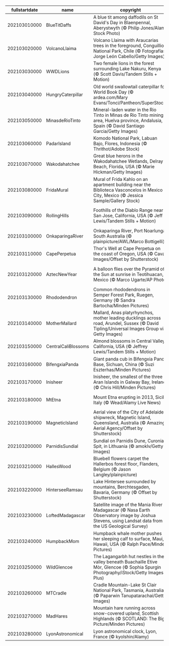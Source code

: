 |fullstartdate|name|copyright|title|image|
|--|--|--|--|--|
202103010000|BlueTitDaffs|A blue tit among daffodils on St David's Day in Blaenpennal, Aberystwyth (© Philip Jones/Alamy Stock Photo)|Daffodils on St David’s Day|![](/en-GB/2021/03/202103010000BlueTitDaffs.jpg)|
202103020000|VolcanoLlaima|Volcano Llaima with Araucarias trees in the foreground, Conguillio National Park, Chile (© Fotografías Jorge León Cabello/Getty Images)|Autumn falls in Chile|![](/en-GB/2021/03/202103020000VolcanoLlaima.jpg)|
202103030000|WWDLions|Two female lions in the forest surrounding Lake Nakuru, Kenya (© Scott Davis/Tandem Stills + Motion)|Taking pride in World Wildlife Day|![](/en-GB/2021/03/202103030000WWDLions.jpg)|
202103040000|HungryCaterpillar|Old world swallowtail caterpillar for World Book Day (© ardea.com/Mary Evans/Tonci/Pantheon/SuperStock)|A very hungry caterpillar|![](/en-GB/2021/03/202103040000HungryCaterpillar.jpg)|
202103050000|MinasdeRioTinto|Mineral-laden water in the Rio Tinto in Minas de Rio Tinto mining area, Huelva province, Andalusia, Spain (© David Santiago Garcia/Getty Images)|Reflecting on the Rio Tinto|![](/en-GB/2021/03/202103050000MinasdeRioTinto.jpg)|
202103060000|PadarIsland|Komodo National Park, Labuan Bajo, Flores, Indonesia (© Thrithot/Adobe Stock)|Here be dragons|![](/en-GB/2021/03/202103060000PadarIsland.jpg)|
202103070000|Wakodahatchee|Great blue herons in the Wakodahatchee Wetlands, Delray Beach, Florida, USA (© Marie Hickman/Getty Images)|Waste not, want not|![](/en-GB/2021/03/202103070000Wakodahatchee.jpg)|
202103080000|FridaMural|Mural of Frida Kahlo on an apartment building near the Biblioteca Vasconcelos in Mexico City, Mexico (© Jessica Sample/Gallery Stock)|International Women’s Day|![](/en-GB/2021/03/202103080000FridaMural.jpg)|
202103090000|RollingHills|Foothills of the Diablo Range near San Jose, California, USA (© Jeff Lewis/Tandem Stills + Motion)|Spring comes to the Diablo foothills|![](/en-GB/2021/03/202103090000RollingHills.jpg)|
202103100000|OnkaparingaRiver|Onkaparinga River, Port Noarlunga, South Australia (© plainpicture/AWL/Marco Bottigelli)|River of life|![](/en-GB/2021/03/202103100000OnkaparingaRiver.jpg)|
202103110000|CapePerpetua|Thor's Well at Cape Perpetua on the coast of Oregon, USA (© Cavan Images/Offset by Shutterstock)|Whose 'well' is this?|![](/en-GB/2021/03/202103110000CapePerpetua.jpg)|
202103120000|AztecNewYear|A balloon flies over the Pyramid of the Sun at sunrise in Teotihuacan, Mexico (© Marco Ugarte/AP Photo)|The sun rises on Aztec New Year|![](/en-GB/2021/03/202103120000AztecNewYear.jpg)|
202103130000|Rhododendron|Common rhododendrons in Semper Forest Park, Ruegen, Germany (© Sandra Bartocha/Minden Pictures)|All hail the king of shrubs|![](/en-GB/2021/03/202103130000Rhododendron.jpg)|
202103140000|MotherMallard|Mallard, Anas platyrhynchos, mother leading ducklings across road, Arundel, Sussex (© David Tipling/Universal Images Group via Getty Images)|Mothering Sunday|![](/en-GB/2021/03/202103140000MotherMallard.jpg)|
202103150000|CentralCaliBlossoms|Almond blossoms in Central Valley, California, USA (© Jeffrey Lewis/Tandem Stills + Motion)|Blossoming into spring|![](/en-GB/2021/03/202103150000CentralCaliBlossoms.jpg)|
202103160000|BifengxiaPanda|Giant panda cub in Bifengxia Panda Base, Sichuan, China (© Suzi Eszterhas/Minden Pictures)|Little giant|![](/en-GB/2021/03/202103160000BifengxiaPanda.jpg)|
202103170000|Inisheer|Inisheer, the smallest of the three Aran Islands in Galway Bay, Ireland (© Chris Hill/Minden Pictures)|The Emerald Isle|![](/en-GB/2021/03/202103170000Inisheer.jpg)|
202103180000|MtEtna|Mount Etna erupting in 2013, Sicily, Italy (© Wead/Alamy Live News)|A sizzling summit in the clouds|![](/en-GB/2021/03/202103180000MtEtna.jpg)|
202103190000|MagneticIsland|Aerial view of the City of Adelaide shipwreck, Magnetic Island, Queensland, Australia (© Amazing Aerial Agency/Offset by Shutterstock)|Life aboard a shipwreck|![](/en-GB/2021/03/202103190000MagneticIsland.jpg)|
202103200000|ParnidisSundial|Sundial on Parnidis Dune, Curonian Spit, in Lithuania (© amoklv/Getty Images)|It's time for spring|![](/en-GB/2021/03/202103200000ParnidisSundial.jpg)|
202103210000|HallesWood|Bluebell flowers carpet the Hallerbos forest floor, Flanders, Belgium (© Jason Langley/plainpicture)|A glimpse of the Blue Forest|![](/en-GB/2021/03/202103210000HallesWood.jpg)|
202103220000|HinterseeRamsau|Lake Hintersee surrounded by mountains, Berchtesgaden, Bavaria, Germany (© Offset by Shutterstock)|Inspiration in the Alps|![](/en-GB/2021/03/202103220000HinterseeRamsau.jpg)|
202103230000|LoftedMadagascar|Satellite image of the Mania River in Madagascar (© Nasa Earth Observatory image by Joshua Stevens, using Landsat data from the US Geological Survey)|Curious clouds|![](/en-GB/2021/03/202103230000LoftedMadagascar.jpg)|
202103240000|HumpbackMom|Humpback whale mother pushes her sleeping calf to surface, Maui, Hawaii, USA (© Ralph Pace/Minden Pictures)|A whale of a picture|![](/en-GB/2021/03/202103240000HumpbackMom.jpg)|
202103250000|WildGlencoe|The Lagangarbh hut nestles in the valley beneath Buachaille Etive Mòr, Glencoe (© Sophia Spurgin Photography/iStock/Getty Images Plus)|Icon of the Highlands|![](/en-GB/2021/03/202103250000WildGlencoe.jpg)|
202103260000|MTCradle|Cradle Mountain-Lake St Clair National Park, Tasmania, Australia (© Paparwin Tanupatarachai/Getty Images)|The wild heart of Tasmania|![](/en-GB/2021/03/202103260000MTCradle.jpg)|
202103270000|MadHares|Mountain hare running across snow-covered upland, Scottish Highlands (© SCOTLAND: The Big Picture/Minden Pictures)|Blink and you'll miss it|![](/en-GB/2021/03/202103270000MadHares.jpg)|
202103280000|LyonAstronomical|Lyon astronomical clock, Lyon, France (© kyolshin/Alamy)|About time|![](/en-GB/2021/03/202103280000LyonAstronomical.jpg)|
